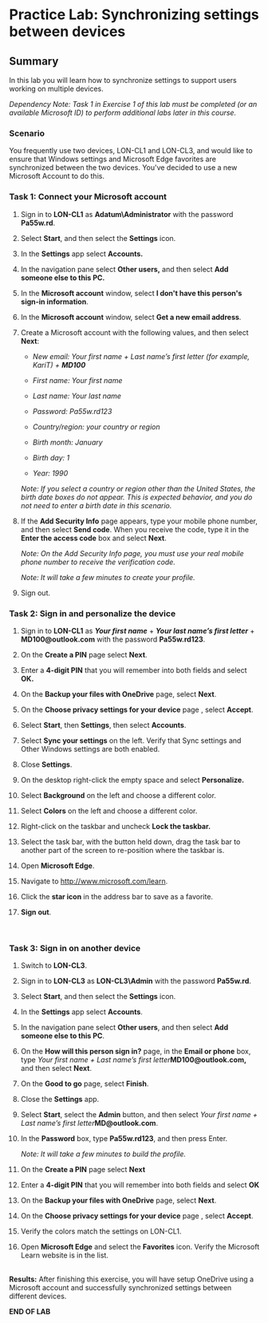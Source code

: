 # Practice Lab: Synchronizing settings between devices

## Summary

In this lab you will learn how to synchronize settings to support users working
on multiple devices.


_Dependency Note: Task 1 in Exercise 1 of this lab must be completed (or an
available Microsoft ID) to perform additional labs later in this course._

### Scenario

You frequently use two devices, LON-CL1 and LON-CL3, and would like to ensure
that Windows settings and Microsoft Edge favorites are synchronized between the
two devices. You've decided to use a new Microsoft Account to do this.


### Task 1: Connect your Microsoft account

1.  Sign in to **LON-CL1** as **Adatum\\Administrator** with the password
    **Pa55w.rd**.

2.  Select **Start**, and then select the **Settings** icon.

3.  In the **Settings** app select **Accounts.**

4.  In the navigation pane select **Other users,** and then select **Add someone
    else to this PC.**

5.  In the **Microsoft account** window, select **I don't have this person's
    sign-in information**.

6.  In the **Microsoft account** window, select **Get a new email address**.

7.  Create a Microsoft account with the following values, and then select
    **Next**:

    -   *New email: Your first name + Last name’s first letter (for example,
        KariT) + **MD100***

    -   *First name: Your first name*

    -   *Last name: Your last name*

    -   *Password: Pa55w.rd123*

    -   *Country/region: your country or region*

    -   *Birth month: January*

    -   *Birth day: 1*

    -   *Year: 1990*

    _Note: If you select a country or region other than the United States, the
birth date boxes do not appear. This is expected behavior, and you do not
need to enter a birth date in this scenario._

8.  If the **Add Security Info** page appears, type your mobile phone number,
    and then select **Send code**. When you receive the code, type it in the
    **Enter the access code** box and select **Next**.

    _Note: On the Add Security Info page, you must use your real mobile phone
number to receive the verification code._

    _Note: It will take a few minutes to create your profile._

9.  Sign out.


### Task 2: Sign in and personalize the device

1.  Sign in to **LON-CL1** as **_Your first name_** + **_Your last name’s first letter_** + **MD100\@outlook.com** with the password **Pa55w.rd123**.

2.  On the **Create a PIN** page select **Next**.

3.  Enter a **4-digit PIN** that you will remember into both fields and select
    **OK.**

4.  On the **Backup your files with OneDrive** page, select **Next**.

5.  On the **Choose privacy settings for your device** page , select **Accept**.

6.  Select **Start**, then **Settings**, then select **Accounts**.

7.  Select **Sync your settings** on the left. Verify that Sync settings and
    Other Windows settings are both enabled.

8.  Close **Settings**.

9.  On the desktop right-click the empty space and select **Personalize.**

10. Select **Background** on the left and choose a different color.

11. Select **Colors** on the left and choose a different color.

12. Right-click on the taskbar and uncheck **Lock the taskbar.**

13. Select the task bar, with the button held down, drag the task bar to another
    part of the screen to re-position where the taskbar is.

14. Open **Microsoft Edge**.

15. Navigate to <http://www.microsoft.com/learn>.

16. Click the **star icon** in the address bar to save as a favorite.

17. **Sign out**.

 

### Task 3: Sign in on another device

1.  Switch to **LON-CL3**.

2.  Sign in to **LON-CL3** as **LON-CL3\\Admin** with the password **Pa55w.rd**.

3.  Select **Start**, and then select the **Settings** icon.

4.  In the **Settings** app select **Accounts**.

5.  In the navigation pane select **Other users**, and then select **Add someone
    else to this PC**.

6.  On the **How will this person sign in?** page, in the **Email or phone**
    box, type *Your first name + Last name’s first
    letter***MD100\@outlook.com,** and then select **Next**.

7.  On the **Good to go** page, select **Finish**.

8.  Close the **Settings** app.

9.  Select **Start**, select the **Admin** button, and then select *Your first
    name + Last name’s first letter***MD\@outlook.com**.

10. In the **Password** box, type **Pa55w.rd123**, and then press Enter.

    _Note: It will take a few minutes to build the profile._

11.  On the **Create a PIN** page select **Next**

12.  Enter a **4-digit PIN** that you will remember into both fields and select
    **OK**

13.  On the **Backup your files with OneDrive** page, select **Next**.

14.  On the **Choose privacy settings for your device** page , select **Accept**.

15.  Verify the colors match the settings on LON-CL1.

16.  Open **Microsoft Edge** and select the **Favorites** icon. Verify the
    Microsoft Learn website is in the list.  
     

**Results:** After finishing this exercise, you will have setup OneDrive using a
Microsoft account and successfully synchronized settings between different
devices.

**END OF LAB**